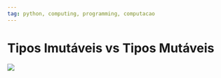 ```yaml
---
tag: python, computing, programming, computacao
---
```

# Tipos Imutáveis vs Tipos Mutáveis

![](../../../Anexos/Pasted%20image%2020220916174100.png)
